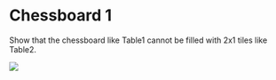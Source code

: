 # Chessboard 1

Show that the chessboard like Table1 cannot be filled with 2x1 tiles like Table2.

![](https://masataka123.github.io/blog3_e/picture/chess1.jpg)

